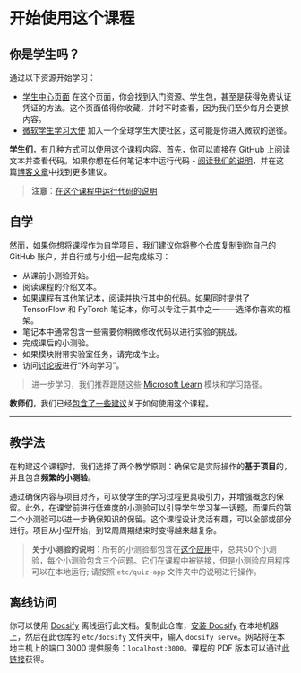 # 开始使用这个课程

## 你是学生吗？

通过以下资源开始学习：

* [学生中心页面](https://docs.microsoft.com/learn/student-hub?WT.mc_id=academic-77998-cacaste) 在这个页面，你会找到入门资源、学生包，甚至是获得免费认证凭证的方法。这个页面值得你收藏，并时不时查看，因为我们至少每月会更换内容。
* [微软学生学习大使](https://studentambassadors.microsoft.com?WT.mc_id=academic-77998-cacaste) 加入一个全球学生大使社区，这可能是你进入微软的途径。

**学生们**，有几种方式可以使用这个课程内容。首先，你可以直接在 GitHub 上阅读文本并查看代码。如果你想在任何笔记本中运行代码 - [阅读我们的说明](./etc/how-to-run.md)，并在这篇[博客文章](https://soshnikov.com/education/how-to-execute-notebooks-from-github/)中找到更多建议。

> **注意**：[在这个课程中运行代码的说明](/how-to-run.md)

## 自学

然而，如果你想将课程作为自学项目，我们建议你将整个仓库复制到你自己的 GitHub 账户，并自行或与小组一起完成练习：

* 从课前小测验开始。
* 阅读课程的介绍文本。
* 如果课程有其他笔记本，阅读并执行其中的代码。如果同时提供了 TensorFlow 和 PyTorch 笔记本，你可以专注于其中之一——选择你喜欢的框架。
* 笔记本中通常包含一些需要你稍微修改代码以进行实验的挑战。
* 完成课后的小测验。
* 如果模块附带实验室任务，请完成作业。
* 访问[讨论板](https://github.com/microsoft/AI-For-Beginners/discussions)进行“外向学习”。

> 进一步学习，我们推荐跟随这些 [Microsoft Learn](https://docs.microsoft.com/en-us/users/dmitrysoshnikov-9132/collections/31zgizg2p418yo/?WT.mc_id=academic-77998-cacaste) 模块和学习路径。

**教师们**，我们已经[包含了一些建议](/for-teachers.md)关于如何使用这个课程。

---

## 教学法

在构建这个课程时，我们选择了两个教学原则：确保它是实际操作的**基于项目**的，并且包含**频繁的小测验**。

通过确保内容与项目对齐，可以使学生的学习过程更具吸引力，并增强概念的保留。此外，在课堂前进行低难度的小测验可以引导学生学习某一话题，而课后的第二个小测验可以进一步确保知识的保留。这个课程设计灵活有趣，可以全部或部分进行。项目从小型开始，到12周周期结束时变得越来越复杂。

> **关于小测验的说明**：所有的小测验都包含在[这个应用](https://red-field-0a6ddfd03.1.azurestaticapps.net/)中，总共50个小测验，每个小测验包含三个问题。它们在课程中被链接，但是小测验应用程序可以在本地运行; 请按照 `etc/quiz-app` 文件夹中的说明进行操作。

## 离线访问

你可以使用 [Docsify](https://docsify.js.org/#/) 离线运行此文档。复制此仓库，[安装 Docsify](https://docsify.js.org/#/quickstart) 在本地机器上，然后在此仓库的 `etc/docsify` 文件夹中，输入 `docsify serve`。网站将在本地主机上的端口 3000 提供服务：`localhost:3000`。课程的 PDF 版本可以通过[此链接](/etc/pdf/readme.pdf)获得。